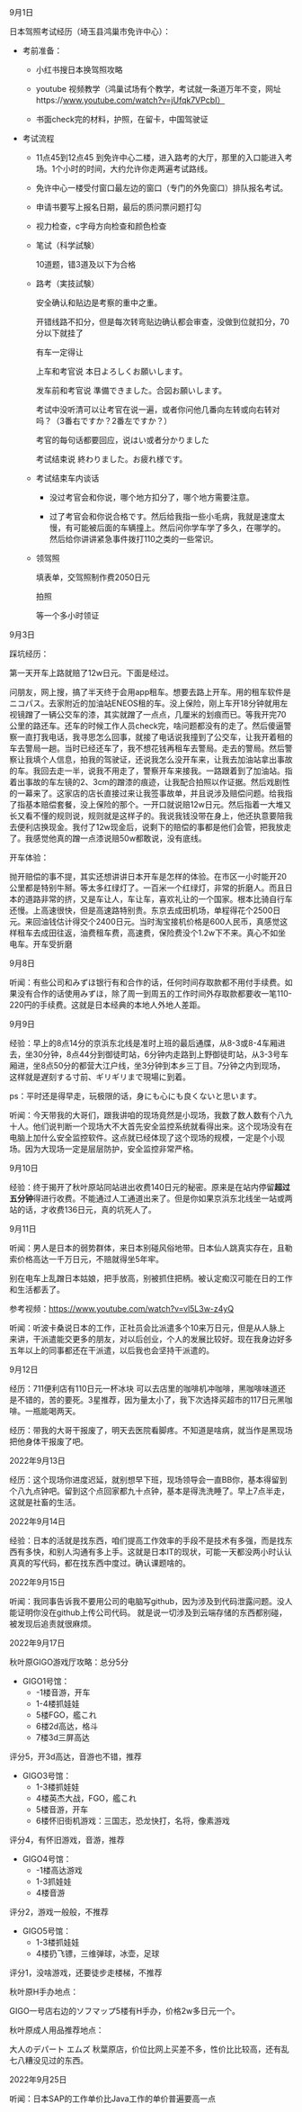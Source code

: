 9月1日

日本驾照考试经历（埼玉县鸿巢市免许中心）：

- 考前准备：

  - 小红书搜日本换驾照攻略

  - youtube 视频教学（鸿巢试场有个教学，考试就一条道万年不变，网址https://www.youtube.com/watch?v=jUfqk7VPcbI）

  - 书面check完的材料，护照，在留卡，中国驾驶证

- 考试流程

  - 11点45到12点45 到免许中心二楼，进入路考的大厅，那里的入口能进入考场。1个小时的时间，大约允许你走两遍考试路线。
  - 免许中心一楼受付窗口最左边的窗口（专门的外免窗口）排队报名考试。
  - 申请书要写上报名日期，最后的质问票问题打勾

  - 视力检查，c字母方向检查和颜色检查

  - 笔试（科学試験）

    10道题，错3道及以下为合格	

  - 路考（実技試験）

    安全确认和贴边是考察的重中之重。

    开错线路不扣分，但是每次转弯贴边确认都会审查，没做到位就扣分，70分以下就挂了

    有车一定得让

    上车和考官说 本日よろしくお願いします。

    发车前和考官说 準備できました。合図お願いします。

    考试中没听清可以让考官在说一遍，或者你问他几番向左转或向右转对吗？（3番右ですか？2番左ですか？）

    考官的每句话都要回应，说はい或者分かりました

    考试结束说 終わりました。お疲れ様です。

  - 考试结束车内谈话

    - 没过考官会和你说，哪个地方扣分了，哪个地方需要注意。

    - 过了考官会和你说合格です。然后给我指一些小毛病，我就是速度太慢，有可能被后面的车辆撞上。然后问你学车学了多久，在哪学的。然后给你讲讲紧急事件拨打110之类的一些常识。

  - 领驾照

    填表单，交驾照制作费2050日元

    拍照

    等一个多小时领证


9月3日

踩坑经历：

第一天开车上路就赔了12w日元。下面是经过。

问朋友，网上搜，搞了半天终于会用app租车。想要去路上开车。用的租车软件是ニコパス。去家附近的加油站ENEOS租的车。没上保险，刚上车开18分钟就用左视镜蹭了一辆公交车的漆，其实就蹭了一点点，几厘米的划痕而已。等我开完70公里的路还车。还车的时候工作人员check完，啥问题都没有的走了。然后傻逼警察一直打我电话，我寻思怎么回事，就接了电话说我撞到了公交车，让我开着租的车去警局一趟。当时已经还车了，我不想花钱再租车去警局。走去的警局。然后警察让我填个人信息，拍我的驾驶证，还说我怎么没开车来，让我去加油站拿出事故的车。我回去走一半，说我不用走了，警察开车来接我。一路跟着到了加油站。指着出事故的车左镜的2、3cm的蹭漆的痕迹，让我配合拍照以作证据。然后戏剧性的一幕来了。这家店的店长直接过来让我签事故单，并且说涉及赔偿问题。给我指了指基本赔偿套餐，没上保险的那个。一开口就说赔12w日元。然后指着一大堆又长又看不懂的规则说，规则就是这样子的。我说我钱没带在身上，他还执意要陪我去便利店换现金。我付了12w现金后，说剩下的赔偿的事都是他们会管，把我放走了。我感觉他真的蹭一点漆说赔50w都敢说，没有底线。


开车体验：

抛开赔偿的事不提，其实还想讲讲日本开车是怎样的体验。在市区一小时能开20公里都是特别牛掰。等太多红绿灯了。一百米一个红绿灯，非常的折磨人。而且日本的道路非常的挤，又是车让人，车让车，喜欢礼让的一个国家。根本比骑自行车还慢。上高速很快，但是高速路特别贵。东京去成田机场，单程得花个2500日元。来回油钱估计得交个2400日元。当时淘宝接机价格是600人民币，真感觉这样租车去成田往返，油费租车费，高速费，保险费没个1.2w下不来。真心不如坐电车。开车受折磨

9月8日

听闻：有些公司和みずほ银行有和合作的话，任何时间存取款都不用付手续费。如果没有合作的话使用みずほ，除了周一到周五的工作时间外存取款都要收一笔110-220円的手续费。这就是日本经典的本地人外地人差距。

9月9日

经验：早上的8点14分的京浜东北线是准时上班的最后通牒，从8-3或8-4车厢进去，坐30分钟，8点44分到御徒町站，6分钟内走路到上野御徒町站，从3-3号车厢进，坐8点50分的都营大江户线，坐3分钟到本乡三丁目。7分钟之内到现场，这样就是遅刻する寸前、ギリギリまで現場に到着。

ps：平时还是得早走，玩极限的话，身にも心にも良くないと思います。

听闻：今天带我的大哥们，跟我讲咱的现场竟然是小现场，我数了数人数有个八九十人。他们说判断一个现场大不大首先安全监控系统就看得出来。这个现场没有在电脑上加什么安全监控软件。这点就已经体现了这个现场的规模，一定是个小现场。因为大现场一定是层层防护，安全监控非常严格。



9月10日

经验：终于揭开了秋叶原站同站进出收费140日元的秘密。原来是在站内停留**超过五分钟**得进行收费。不能通过人工通道出来了。但是你如果京浜东北线坐一站或两站的话，才收费136日元，真的坑死人了。


9月11日

听闻：男人是日本的弱势群体，来日本别碰风俗地带。日本仙人跳真实存在，且勒索价格高达一千万日元，不赔就得坐5年牢。

别在电车上乱蹭日本姑娘，把手放高，别被抓住把柄。被认定痴汉可能在日的工作和生活都丢了。

参考视频：https://www.youtube.com/watch?v=vl5L3w-z4yQ


听闻：听波卡桑说日本的工作，正社员会比派遣多个10来万日元，但是从人脉上来讲，干派遣能交更多的朋友，对以后创业，个人的发展比较好。现在我身边好多五年以上的同事都还在干派遣，以后我也会坚持干派遣的。

9月12日

经历：711便利店有110日元一杯冰块 可以去店里的咖啡机冲咖啡，黑咖啡味道还是不错的，苦的要死。3星推荐，因为量太小了，我下次选择买超市的117日元黑咖啡。一瓶能喝两天。

经历：带我的大哥干报废了，明天去医院看脚疼。不知道是啥病，就当作是黑现场把他身体干报废了吧。


2022年9月13日

经历：这个现场你进度迟延，就别想早下班，现场领导会一直BB你，基本得留到个八九点钟吧。留到这个点回家都九十点钟，基本是得洗洗睡了。早上7点半走，这就是社畜的生活。


2022年9月14日

经验：日本的活就是找东西，咱们提高工作效率的手段不是技术有多强，而是找东西有多快，和别人沟通有多上手。这就是日本IT的现状，可能一天都没两小时认认真真的写代码，都在找东西中度过。确认课题啥的。

2022年9月15日

听闻：我同事告诉我不要用公司的电脑写github，因为涉及到代码泄露问题。没人能证明你没在github上传公司代码。
就是说一切涉及到云端存储的东西都别碰，被发现后追责就很麻烦。

2022年9月17日

秋叶原GIGO游戏厅攻略：总分5分

- GIGO1号馆：
  - -1楼音游，开车
  - 1-4楼抓娃娃
  - 5楼FGO，艦これ
  - 6楼2d高达，格斗
  - 7楼3d三屏高达

评分5，开3d高达，音游也不错，推荐

- GIGO3号馆：
  - 1-3楼抓娃娃
  - 4楼英杰大战，FGO，艦これ
  - 5楼音游，开车
  - 6楼怀旧街机游戏：三国志，恐龙快打，名将，像素游戏

评分4，有怀旧游戏，音游，推荐

- GIGO4号馆：
  - -1楼高达游戏
  - 1-3抓娃娃
  - 4楼音游

评分2，游戏一般般，不推荐

- GIGO5号馆：
  - 1-3楼抓娃娃
  - 4楼扔飞镖，三维弹球，冰壶，足球

评分1，没啥游戏，还要徒步走楼梯，不推荐



秋叶原H手办地点：

GIGO一号店右边的ソフマップ5楼有H手办，价格2w多日元一个。



秋叶原成人用品推荐地点：

大人のデパート エムズ 秋葉原店，价位比网上买差不多，性价比比较高，还有乱七八糟没见过的东西。


2022年9月25日

听闻：日本SAP的工作单价比Java工作的单价普遍要高一点

